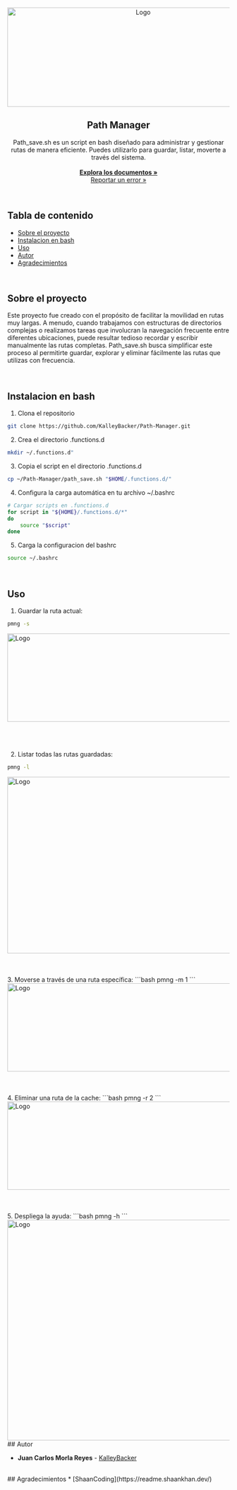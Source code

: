 <br/>
<p align="center">
  <a href="https://github.com/KalleyBacker/Path-Manager">
    <img src="https://github.com/KalleyBacker/Path-Manager/assets/84671791/6e53829a-da25-483e-bbbf-3a67212d0ca2" alt="Logo" width="600" height="225">
  </a>
  <h2 align="center">Path Manager</h2>

  <p align="center">
    Path_save.sh es un script en bash diseñado para administrar y gestionar rutas de manera eficiente. Puedes utilizarlo para guardar, listar, moverte a través del sistema.
    <br/>
    <br/>
    <a href="https://github.com/KalleyBacker/Path-Manager"><strong>Explora los documentos »</strong></a>
    <br/>
    <a href="https://github.com/KalleyBacker/Path-Manager/issues">Reportar un error »</a>

  </p>
</p>
<br/>

## Tabla de contenido

* [Sobre el proyecto](#Sobre-el-proyecto)
* [Instalacion en bash](#Instalacion-en-bash)
* [Uso](#Uso)
* [Autor](#Autor)
* [Agradecimientos](#Agradecimientos)

<br/>

## Sobre el proyecto


Este proyecto fue creado con el propósito de facilitar la movilidad en rutas muy largas. A menudo, cuando trabajamos con estructuras de directorios complejas o realizamos tareas que involucran la navegación frecuente entre diferentes ubicaciones, puede resultar tedioso recordar y escribir manualmente las rutas completas. Path_save.sh busca simplificar este proceso al permitirte guardar, explorar y eliminar fácilmente las rutas que utilizas con frecuencia.

 <br/>

## Instalacion en bash

1. Clona el repositorio

```bash
git clone https://github.com/KalleyBacker/Path-Manager.git
```


2. Crea el directorio .functions.d

```bash
mkdir ~/.functions.d"
```
3. Copia el script en el directorio .functions.d
```bash
cp ~/Path-Manager/path_save.sh "$HOME/.functions.d/"
```
4. Configura la carga automática en tu archivo ~/.bashrc
```bash
# Cargar scripts en .functions.d
for script in "${HOME}/.functions.d/*"
do
    source "$script"
done
```
5. Carga la configuracion del bashrc
```bash
source ~/.bashrc
```
 <br/>

## Uso

1. Guardar la ruta actual:

```bash
pmng -s
```

<img src="https://github.com/KalleyBacker/Path-Manager/assets/84671791/dfbd7dd1-2a6b-4af2-a060-94cbd4b8654b" alt="Logo" width="1010" height="200">
<br/>
<br/>
<br/>
<br/>
 
2. Listar todas las rutas guardadas:
```bash
pmng -l
```
<img src="https://github.com/KalleyBacker/Path-Manager/assets/84671791/ef4f2721-edac-49fe-967e-32f737a2d747" alt="Logo" width="1020" height="400">
<br/>
<br/>
<br/>
<br/>
3. Moverse a través de una ruta específica:
```bash
pmng -m 1
```
<img src="https://github.com/KalleyBacker/Path-Manager/assets/84671791/f8400601-dfa1-4e9c-a92f-5c7b7bfee8ec" alt="Logo" width="1010" height="200">
<br/>
<br/>
<br/>
<br/>
4. Eliminar una ruta de la cache:
```bash
pmng -r 2
```
<img src="https://github.com/KalleyBacker/Path-Manager/assets/84671791/54332974-a5c8-49b8-b1b9-8c711e0d5fb5" alt="Logo" width="700" height="200">
<br/>
<br/>
<br/>
<br/>
5. Despliega la ayuda:
```bash
pmng -h
```
<img src="https://github.com/KalleyBacker/Path-Manager/assets/84671791/35352eae-2a3d-4d0e-8765-12f4659292d0" alt="Logo" width="1010" height="500">
<br/>
## Autor
 
* **Juan Carlos Morla Reyes** - [KalleyBacker](https://github.com/KalleyBacker) 
<br/>
## Agradecimientos
* [ShaanCoding](https://readme.shaankhan.dev/)
